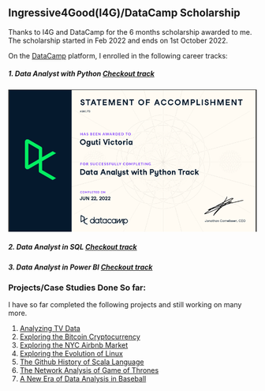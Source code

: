 ## Ingressive4Good(I4G)/DataCamp Scholarship

Thanks to I4G and DataCamp for the 6 months scholarship awarded to me. 
The scholarship started in Feb 2022 and ends on 1st October 2022.
 
On the [DataCamp](https://app.datacamp.com/learn) platform, I enrolled in the following career tracks:

##### 1. Data Analyst with Python [Checkout track](https://app.datacamp.com/learn/career-tracks/data-analyst-with-python?version=6)

  ![Statement of accomplishment](/images/statement.png)

##### 2. Data Analyst in SQL [Checkout track](https://app.datacamp.com/learn/career-tracks/data-analyst-in-sql?version=1)

##### 3. Data Analyst in Power BI [Checkout track](https://app.datacamp.com/learn/career-tracks/data-analyst-in-power-bi?version=1)

### Projects/Case Studies Done So far:
I have so far completed the following projects and still working on many more.

1. [Analyzing TV Data](/Analyzing_TV_Data/notebook.ipynb)
2. [Exploring the Bitcoin Cryptocurrency](/Exploring_Bitcoin_Cryptocurrency_Market/notebook.ipynb)
3. [Exploring the NYC Airbnb Market](/Exploring_NYC_Airbnb_Market/notebook.ipynb)
4. [Exploring the Evolution of Linux](/Exploring_the_Evolution_of_Linux/notebook.ipynb)
5. [The Github History of Scala Language](/Github_History_of_Scala_Language/notebook.ipynb)
6. [The Network Analysis of Game of Thrones](/Network_Analysis_of_Game_of_thrones/notebook.ipynb)
7. [A New Era of Data Analysis in Baseball](/A_New_Era_of_Data_Analysis_in_Baseball/notebook.ipynb)


